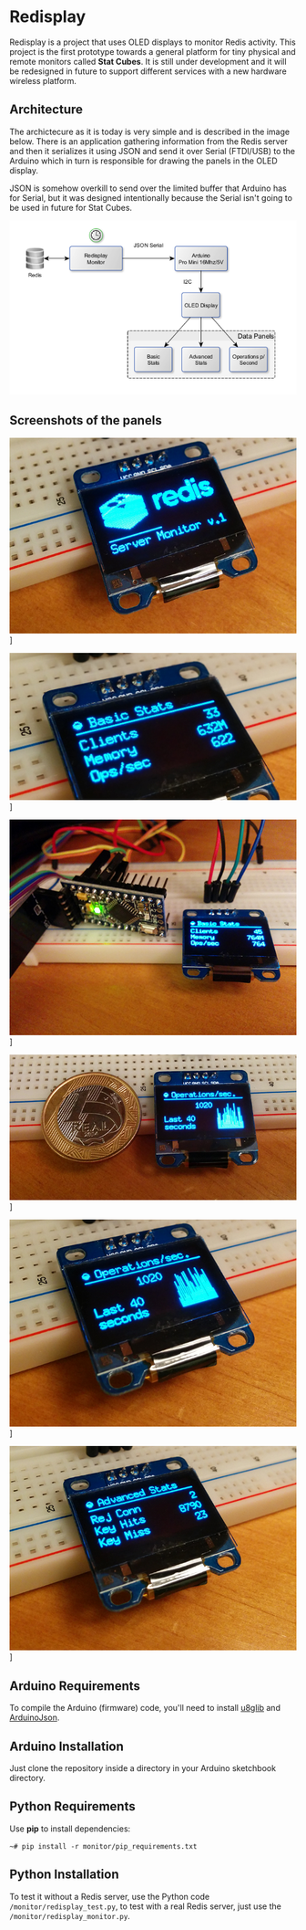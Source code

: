 # Redisplay

Redisplay is a project that uses OLED displays to monitor
Redis activity. This project is the first prototype
towards a general platform for tiny physical and remote
monitors called **Stat Cubes**. It is still under development
and it will be redesigned in future to support different
services with a new hardware wireless platform.

## Architecture

The archictecure as it is today is very simple and is described
in the image below. There is an application gathering information
from the Redis server and then it serializes it using JSON
and send it over Serial (FTDI/USB) to the Arduino which in
turn is responsible for drawing the panels in the OLED display.

JSON is somehow overkill to send over the limited buffer that
Arduino has for Serial, but it was designed intentionally because
the Serial isn't going to be used in future for Stat Cubes.

![Image](./docs/arch.png?raw=true)

## Screenshots of the panels

![Image](./docs/redis_logo.png?raw=true)]

![Image](./docs/basic_stats.png?raw=true)]

![Image](./docs/arduino_mini_oled.png?raw=true)]

![Image](./docs/coin_reference.png?raw=true)]

![Image](./docs/ops_sec_stats.png?raw=true)]

![Image](./docs/advanced_stats.png?raw=true)]

## Arduino Requirements

To compile the Arduino (firmware) code, you'll need to
install [u8glib](https://code.google.com/p/u8glib/) and
[ArduinoJson](https://github.com/bblanchon/ArduinoJson).
	
## Arduino Installation

Just clone the repository inside a directory in your Arduino
sketchbook directory.

## Python Requirements

Use **pip** to install dependencies:

```shell
~# pip install -r monitor/pip_requirements.txt
```

## Python Installation

To test it without a Redis server, use the Python code
``/monitor/redisplay_test.py``, to test with a real Redis
server, just use the ``/monitor/redisplay_monitor.py``.




